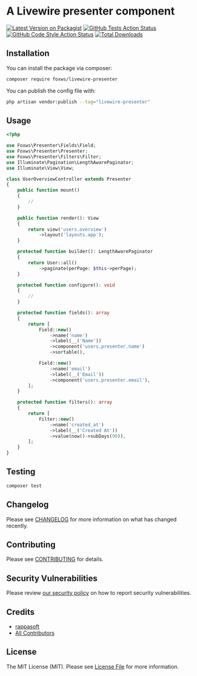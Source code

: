 # A Livewire presenter component

[![Latest Version on Packagist](https://img.shields.io/packagist/v/foxws/livewire-presenter.svg?style=flat-square)](https://packagist.org/packages/foxws/livewire-presenter)
[![GitHub Tests Action Status](https://img.shields.io/github/workflow/status/foxws/livewire-presenter/run-tests?label=tests)](https://github.com/foxws/livewire-presenter/actions?query=workflow%3Arun-tests+branch%3Amain)
[![GitHub Code Style Action Status](https://img.shields.io/github/workflow/status/foxws/livewire-presenter/Fix%20PHP%20code%20style%20issues?label=code%20style)](https://github.com/foxws/livewire-presenter/actions?query=workflow%3A"Fix+PHP+code+style+issues"+branch%3Amain)
[![Total Downloads](https://img.shields.io/packagist/dt/foxws/livewire-presenter.svg?style=flat-square)](https://packagist.org/packages/foxws/livewire-presenter)

## Installation

You can install the package via composer:

```bash
composer require foxws/livewire-presenter
```

You can publish the config file with:

```bash
php artisan vendor:publish --tag="livewire-presenter"
```

## Usage

```php
<?php

use Foxws\Presenter\Fields\Field;
use Foxws\Presenter\Presenter;
use Foxws\Presenter\Filters\Filter;
use Illuminate\Pagination\LengthAwarePaginator;
use Illuminate\View\View;

class UserOverviewController extends Presenter
{
    public function mount()
    {
        //
    }

    public function render(): View
    {
        return view('users.overview')
            ->layout('layouts.app');
    }

    protected function builder(): LengthAwarePaginator
    {
        return User::all()
            ->paginate(perPage: $this->perPage);
    }

    protected function configure(): void
    {
        //
    }

    protected function fields(): array
    {
        return [
            Field::new()
                ->name('name')
                ->label(__('Name'))
                ->component('users.presenter.name')
                ->sortable(),

            Field::new()
                ->name('email')
                ->label(__('Email'))
                ->component('users.presenter.email'),
        ];
    }

    protected function filters(): array
    {
        return [
            Filter::new()
                ->name('created_at')
                ->label(__('Created At'))
                ->value(now()->subDays(90)),
        ];
    }
}
```

## Testing

```bash
composer test
```

## Changelog

Please see [CHANGELOG](CHANGELOG.md) for more information on what has changed recently.

## Contributing

Please see [CONTRIBUTING](CONTRIBUTING.md) for details.

## Security Vulnerabilities

Please review [our security policy](../../security/policy) on how to report security vulnerabilities.

## Credits

- [rappasoft](https://github.com/rappasoft/laravel-livewire-tables)
- [All Contributors](../../contributors)

## License

The MIT License (MIT). Please see [License File](LICENSE.md) for more information.
